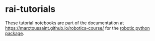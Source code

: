 # rai-tutorials

These tutorial notebooks are part of the documentation at
<https://marctoussaint.github.io/robotics-course/> for the
[robotic python package](https://pypi.org/project/robotic/).

